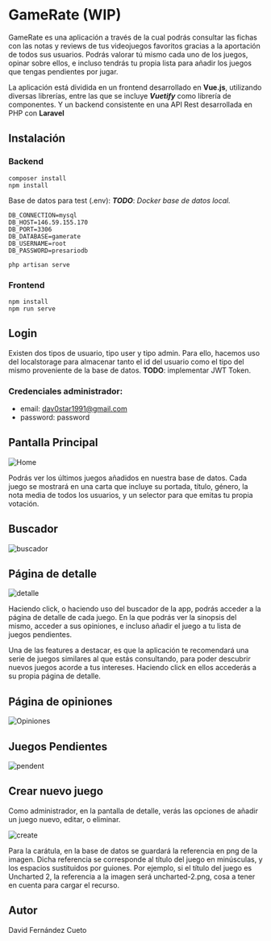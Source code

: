# GameRate (WIP)

GameRate es una aplicación a través de la cual podrás consultar las fichas con las notas y reviews de tus videojuegos favoritos gracias a la aportación de todos sus usuarios. Podrás valorar tú mismo cada uno de los juegos, opinar sobre ellos, e incluso tendrás tu propia lista para añadir los juegos que tengas pendientes por jugar.

La aplicación está dividida en un frontend desarrollado en **Vue.js**, utilizando diversas librerías, entre las que se incluye ***Vuetify*** como librería de componentes. Y un backend consistente en una API Rest desarrollada en PHP con **Laravel**

## Instalación

### Backend
```
composer install
npm install
``` 

Base de datos para test (.env): ***TODO***: *Docker base de datos local.*


```
DB_CONNECTION=mysql
DB_HOST=146.59.155.170
DB_PORT=3306
DB_DATABASE=gamerate
DB_USERNAME=root
DB_PASSWORD=presariodb
```

```
php artisan serve 
```

### Frontend

```
npm install
npm run serve
```

## Login

Existen dos tipos de usuario, tipo user y tipo admin. Para ello, hacemos uso del localstorage para almacenar tanto el id del usuario como el tipo del mismo proveniente de la base de datos. **TODO**: implementar JWT Token.

### Credenciales administrador:
  - email: dav0star1991@gmail.com
  - password: password

## Pantalla Principal

![Home](https://user-images.githubusercontent.com/57174469/122044252-94548b80-cddc-11eb-8283-9f01f1644013.PNG)

Podrás ver los últimos juegos añadidos en nuestra base de datos. Cada juego se mostrará en una carta que incluye su portada, título, género, la nota media de todos los usuarios, y un selector para que emitas tu propia votación.

## Buscador 

![buscador](https://user-images.githubusercontent.com/57174469/122199426-50c05700-ce9a-11eb-9e04-665e59c37ba2.PNG)


## Página de detalle

![detalle](https://user-images.githubusercontent.com/57174469/122199077-08089e00-ce9a-11eb-93f3-d7ddcfdc6168.PNG)

Haciendo click, o haciendo uso del buscador de la app, podrás acceder a la página de detalle de cada juego. En la que podrás ver la sinopsis del mismo, acceder a sus opiniones, e incluso añadir el juego a tu lista de juegos pendientes.

Una de las features a destacar, es que la aplicación te recomendará una serie de juegos similares al que estás consultando, para poder descubrir nuevos juegos acorde a tus intereses. Haciendo click en ellos accederás a su propia página de detalle.

## Página de opiniones

![Opiniones](https://user-images.githubusercontent.com/57174469/122045515-20b37e00-cdde-11eb-9f6f-695cec95972f.PNG)

## Juegos Pendientes

![pendent](https://user-images.githubusercontent.com/57174469/122190469-223e7e00-ce92-11eb-86e9-9b75a64162eb.PNG)

## Crear nuevo juego

Como administrador, en la pantalla de detalle, verás las opciones de añadir un juego nuevo, editar, o eliminar. 

![create](https://user-images.githubusercontent.com/57174469/122191300-e7891580-ce92-11eb-9e3f-63ff97e4880e.PNG)

Para la carátula, en la base de datos se guardará la referencia en png de la imagen. Dicha referencia se corresponde al título del juego en minúsculas, y los espacios sustituidos por guiones. Por ejemplo, si el título del juego es Uncharted 2, la referencia a la imagen será uncharted-2.png, cosa a tener en cuenta para cargar el recurso.


## Autor

David Fernández Cueto
